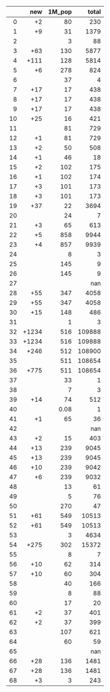 |    |   new |   1M_pop |   total |
|---:|------:|---------:|--------:|
|  0 |    +2 |    80    |     230 |
|  1 |    +9 |    31    |    1379 |
|  2 |       |     3    |      88 |
|  3 |   +63 |   130    |    5877 |
|  4 |  +111 |   128    |    5814 |
|  5 |    +6 |   278    |     824 |
|  6 |       |    37    |       4 |
|  7 |   +17 |    17    |     438 |
|  8 |   +17 |    17    |     438 |
|  9 |   +17 |    17    |     438 |
| 10 |   +25 |    16    |     421 |
| 11 |       |    81    |     729 |
| 12 |    +1 |    81    |     729 |
| 13 |    +2 |    50    |     508 |
| 14 |    +1 |    46    |      18 |
| 15 |    +2 |   102    |     175 |
| 16 |    +1 |   102    |     174 |
| 17 |    +3 |   101    |     173 |
| 18 |    +3 |   101    |     173 |
| 19 |   +37 |    22    |    3694 |
| 20 |       |    24    |       7 |
| 21 |    +3 |    65    |     613 |
| 22 |    +5 |   858    |    9944 |
| 23 |    +4 |   857    |    9939 |
| 24 |       |     8    |       3 |
| 25 |       |   145    |       9 |
| 26 |       |   145    |       9 |
| 27 |       |          |     nan |
| 28 |   +55 |   347    |    4058 |
| 29 |   +55 |   347    |    4058 |
| 30 |   +15 |   148    |     486 |
| 31 |       |     1    |       3 |
| 32 | +1234 |   516    |  109888 |
| 33 | +1234 |   516    |  109888 |
| 34 |  +246 |   512    |  108900 |
| 35 |       |   511    |  108654 |
| 36 |  +775 |   511    |  108654 |
| 37 |       |    33    |       1 |
| 38 |       |     7    |       3 |
| 39 |   +14 |    74    |     512 |
| 40 |       |     0.08 |       1 |
| 41 |    +1 |    65    |      36 |
| 42 |       |          |     nan |
| 43 |    +2 |    15    |     403 |
| 44 |   +13 |   239    |    9045 |
| 45 |   +13 |   239    |    9045 |
| 46 |   +10 |   239    |    9042 |
| 47 |    +6 |   239    |    9032 |
| 48 |       |    13    |      61 |
| 49 |       |     5    |      76 |
| 50 |       |   270    |      47 |
| 51 |   +61 |   549    |   10513 |
| 52 |   +61 |   549    |   10513 |
| 53 |       |     3    |    4634 |
| 54 |  +275 |   302    |   15372 |
| 55 |       |     8    |       7 |
| 56 |   +10 |    62    |     314 |
| 57 |   +10 |    60    |     304 |
| 58 |       |    40    |     166 |
| 59 |       |     8    |      88 |
| 60 |       |    17    |      20 |
| 61 |    +2 |    37    |     401 |
| 62 |    +2 |    37    |     399 |
| 63 |       |   107    |     621 |
| 64 |       |    60    |      59 |
| 65 |       |          |     nan |
| 66 |   +28 |   136    |    1481 |
| 67 |   +28 |   136    |    1481 |
| 68 |    +3 |     3    |     243 |